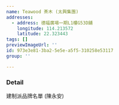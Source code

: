```yaml
---
name: Teawood 茶木 (太興集團)
addresses:
  - address: 德福廣場一期L1樓G53D舖
    longitude: 114.213572
    latitude: 22.323443
tags: []
previewImageUrl: ''
id: 973e3e81-3ba2-5e5e-a5f5-310258e53117
group: ''

---
```

### Detail
建制派品牌名單 (陳永安)

